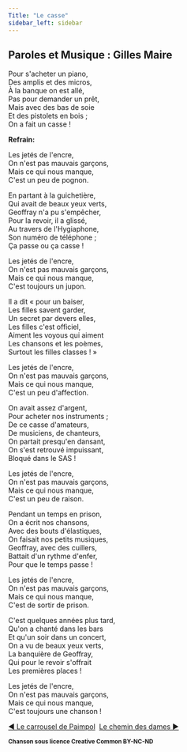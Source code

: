 ```yaml
---
Title: "Le casse"
sidebar_left: sidebar
---
```


##  Paroles et Musique : Gilles Maire
Pour s'acheter un piano,  
Des amplis et des micros,  
À la banque on est allé,  
Pas pour demander un prêt,  
Mais avec des bas de soie  
Et des pistolets en bois ;  
On a fait un casse !  


**Refrain:**

Les jetés de l'encre,  
On n'est pas mauvais garçons,  
Mais ce qui nous manque,  
C'est un peu de pognon.  
  
  
En partant à la guichetière,  
Qui avait de beaux yeux verts,  
Geoffray n'a pu s'empêcher,  
Pour la revoir, il a glissé,  
Au travers de l'Hygiaphone,  
Son numéro de téléphone ;  
Ça passe ou ça casse !  
  
Les jetés de l'encre,  
On n'est pas mauvais garçons,  
Mais ce qui nous manque,  
C'est toujours un jupon.  
  
Il a dit « pour un baiser,  
Les filles savent garder,  
Un secret par devers elles,  
Les filles c'est officiel,  
Aiment les voyous qui aiment  
Les chansons et les poèmes,  
Surtout les filles classes ! »  
  
Les jetés de l'encre,  
On n'est pas mauvais garçons,  
Mais ce qui nous manque,  
C'est un peu d'affection.  
  
On avait assez d'argent,  
Pour acheter nos instruments ;  
De ce casse d'amateurs,  
De musiciens, de chanteurs,  
On partait presqu'en dansant,  
On s'est retrouvé impuissant,  
Bloqué dans le SAS !  
  
Les jetés de l'encre,  
On n'est pas mauvais garçons,  
Mais ce qui nous manque,  
C'est un peu de raison.  
  
Pendant un temps en prison,  
On a écrit nos chansons,  
Avec des bouts d'élastiques,  
On faisait nos petits musiques,  
Geoffray, avec des cuillers,  
Battait d'un rythme d'enfer,  
Pour que le temps passe !  
  
Les jetés de l'encre,  
On n'est pas mauvais garçons,  
Mais ce qui nous manque,  
C'est de sortir de prison.  
  
C'est quelques années plus tard,  
Qu'on a chanté dans les bars  
Et qu'un soir dans un concert,  
On a vu de beaux yeux verts,  
La banquière de Geoffray,  
Qui pour le revoir s'offrait  
Les premières places !  
  
Les jetés de l'encre,  
On n'est pas mauvais garçons,  
Mais ce qui nous manque,  
C'est toujours une chanson !  


[ ◀ Le carrousel de Paimpol](../le_carrousel_de_paimpol) ​ ​ ​ ​ ​ ​ ​ ​ ​ ​ ​ ​[Le chemin des dames ▶](../le_chemin_des_dames)


<b><sub>Chanson sous licence Creative Common BY-NC-ND</sub></b>
